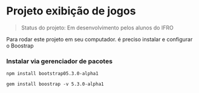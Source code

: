 # Projeto exibição de jogos 

> Status do projeto: Em desenvolvimento pelos alunos do IFRO

Para rodar este projeto em seu computador. é preciso instalar e configurar o Boostrap

### Instalar via gerenciador de pacotes

```
npm install bootstrap05.3.0-alpha1
```

```
gem install boostrap -v 5.3.0-alpha1
```
